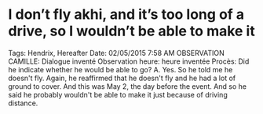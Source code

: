 # I don’t fly akhi, and it’s too long of a drive, so I wouldn’t be able to make it

Tags: Hendrix, Hereafter
Date: 02/05/2015 7:58 AM
OBSERVATION CAMILLE: Dialogue inventé
Observation heure: heure inventée
Procès: Did he indicate whether he would be able to go?
A. Yes. So he told me he doesn't fly. Again, he
reaffirmed that he doesn't fly and he had a lot of ground to
cover. And this was May 2, the day before the event. And
so he said he probably wouldn't be able to make it just
because of driving distance.